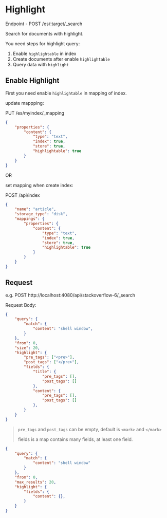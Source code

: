# Highlight

Endpoint - POST /es/:target/_search

Search for documents with highlight.

You need steps for highlight query:

1. Enable `highlightable` in index
1. Create documents after enable `highlightable`
1. Query data with `highlight`


## Enable Highlight

First you need enable `highlightable` in mapping of index.

update mappping:

PUT /es/myindex/_mapping

```json
{
    "properties": {
        "content": {
            "type": "text",
            "index": true,
            "store": true,
            "highlightable": true
        }
    }
}
```

OR

set mapping when create index:

POST /api/index

```json
{
	"name": "article",
	"storage_type": "disk",
	"mappings": {
		"properties": {
			"content": {
				"type": "text",
				"index": true,
				"store": true,
				"highlightable": true
			}
		}
	}
}
```

## Request

e.g. 
POST http://localhost:4080/api/stackoverflow-6/_search

Request Body: 
```json
{
    "query": {
        "match": {
            "content": "shell window",
        }
    },
    "from": 0,
    "size": 20,
    "highlight": {
        "pre_tags": ["<pre>"],
        "post_tags": ["</pre>"],
        "fields": {
            "title": {
                "pre_tags": [],
                "post_tags": []
            },
            "content": {
                "pre_tags": [],
                "post_tags": []
            },
        }
    }
}
```

> `pre_tags` and `post_tags` can be empty, default is `<mark>` and `</mark>`
>
> fields is a map contains many fields, at least one field.

```json
{
    "query": {
        "match": {
            "content": "shell window"
        }
    },
    "from": 0,
    "max_results": 20,
    "highlight": {
        "fields": {
            "content": {},
        }
    }
}
```
